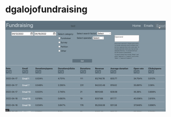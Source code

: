 # dgalojofundraising


![Exports](https://github.com/zking63/dgalojofundraising/blob/master/src/main/resources/static/images/export.gif "Export gif")
